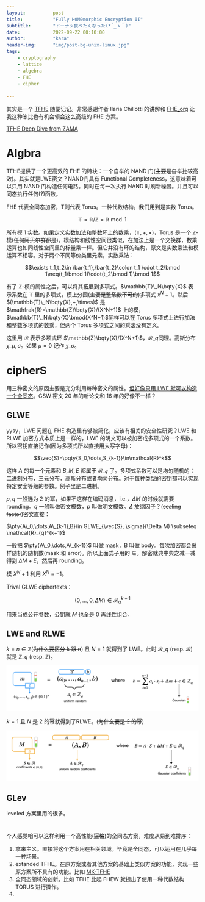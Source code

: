 ```yaml
---
layout:          post
title:           "Fully H0M0morphic Encryption II"
subtitle:        "ドーナツ食べたくなった(*´_ゝ｀)"
date:            2022-09-22 00:10:00
author:          "kara"
header-img:      "img/post-bg-unix-linux.jpg"
tags:
    - cryptography
    - lattice
    - algebra
    - FHE
    - cipher

---
```


其实是一个 [TFHE](https://eprint.iacr.org/2018/421.pdf) 随便记记。非常感谢作者 Ilaria Chillotti 的讲解和 [FHE_org](https://www.youtube.com/watch?v=npoHSR6-oRw) 让我这种笨比也有机会领会这么高级的 FHE 方案。

[TFHE Deep Dive from ZAMA](https://www.zama.ai/post/tfhe-deep-dive-part-1)

# Algbra

TFHE提供了一个更高效的 FHE 的砖块：一个自举的 NAND 门(~~主要是自举比较高效~~)。其实就是LWE密文？NAND门具有 Functional Completeness，这意味着可以只用 NAND 门构造任何电路。同时在每一次执行 NAND 时刷新噪音。并且可以同态执行任何(?)函数。

FHE 代表全同态加密，T则代表 Torus。一种代数结构。我们用到是实数 Torus。

$$\mathbb{T}=\mathbb{R}/\mathbb{Z}=\mathbb{R}\bmod 1$$

所有模 1 实数。如果定义实数加法和整数环上的数乘，$(\mathbb{T},+,\times)$，Torus 是一个 $\mathbb{Z}$-模(~~任何阿贝尔群都是~~)。模结构和线性空间很类似，在加法上是一个交换群，数乘运算也如同线性空间里的标量乘一样。但它并没有环的结构，原文是实数乘法和模运算不相容。对于两个不同等价类里元素，实数乘法：

$$\exists t_1,t_2\in \bar{t_1},\bar{t_2}\colon t_1 \cdot t_2\bmod 1\neq(t_1\bmod 1)\cdot(t_2\bmod 1)\bmod 1$$

有了 $\mathbb{Z}$-模的属性之后，可以将其拓展到多项式。$\mathbb{T}\_N\bqty{X}$ 表示系数在 $\mathbb{T}$ 里的多项式，模上分圆(~~主要是整系数不可约~~)多项式 $x^N+1$。然后 $(\mathbb{T}\_N\bqty{X},+,\times)$ 是 $\mathfrak{R}=\mathbb{Z}\bqty{X}/(X^N+1)$ 上的模，$\mathbb{T}\_N\bqty{X}\bmod(X^N+1)$同样可以在 Torus 多项式上进行加法和整数多项式的数乘，但两个 Torus 多项式之间的乘法没有定义。

这里用 $\mathcal{R}$ 表示多项式环 $\mathbb{Z}\bqty{X}/(X^N+1)$，$\mathcal{R}\_q$同理。高斯分布 $\chi\_{\mu,\sigma}$。如果 $\mu=0$ 记作 $\chi\_\sigma$。

# cipherS

用三种密文的原因主要是充分利用每种密文的属性。[但好像只用 LWE 就可以构造一个全同态](./2022-09-01-homo.markdown)。GSW 密文 20 年的新论文和 16 年的好像不一样？

## GLWE

yysy，LWE 问题在 FHE 构造里有够被简化，应该有相关的安全性研究？LWE 和 RLWE 加密方式本质上是一样的，LWE 的明文可以被加密成多项式的一个系数。所以密钥直接记作(~~因为多项式所以直接用大写字母~~)：

$$\vec{S}=\pqty{S_0,\dots,S_{k-1}}\in\mathcal{R}^k$$

这样 $A$ 的每一个元素和 $B,M,E$ 都属于 $\mathcal{R\_q}$ 了。多项式系数可以是均匀随机的：二进制分布，三元分布，高斯分布或者均匀分布。对于每种类型的密钥都可以实现特定安全等级的参数。例子里是二进制。

$p,q$ 一般选为 2 的幂，如果不这样在编码消息，i.e.，$\Delta M$ 的时候就需要 rounding。$q$ 一般叫做密文模数，$p$ 叫做明文模数。$\Delta$ 放缩因子？(~~scaling factor~~)密文直接：

$\pty{A\_0,\dots,A\_{k-1},B}\in GLWE_{\vec{S}, \sigma}(\Delta M) \subseteq \mathcal{R}_{q}^{k+1}$

一般把 $\pty{A\_0,\dots,A\_{k-1}}$ 叫做 mask，B 叫做 body。每次加密都会采样随机的随机数(mask 和 error)。所以上面式子用的 $\in$。解密就典中典之减一减得到 $\Delta M+E$，然后再 rounding。

模 $X^N+1$ 利用 $X^N\equiv -1$。

Trival GLWE ciphertexts：

$$(0, \dots, 0, \Delta M) \in \mathcal{R}_{q}^{k+1}$$

用来当成公开参数，公钥就 $M$ 也全是 0 再线性组合。

## LWE and RLWE

$k=n\in\mathbb{Z}$(~~为什么要区分 k 跟 n~~) 且 $N=1$ 就得到了 LWE。此时 $\mathcal{R}\_q$ (resp. $\mathcal{R}$) 就是 $\mathbb{Z}\_q$ (resp. $\mathbb{Z}$)。

![](/img/TFHE/LWE.png)

$k=1$ 且 $N$ 是 2 的幂就得到了RLWE。(~~为什么要是 2 的幂~~)

![](/img/TFHE/RLWE.png)

## GLev

leveled 方案里用的很多。

# #########

个人感觉咱可以这样利用一个高性能(~~逼格~~)的全同态方案，难度从易到难排序：

1. 拿来主义。直接将这个方案用在相关领域。毕竟是全同态，可以运用在几乎每一种场景。
2. extanded TFHE。在原方案或者其他方案的基础上类似方案的功能，实现一些原方案所不具有的功能。比如 [MK-TFHE](https://scholar.google.com/citations?view_op=view_citation&hl=en&user=w_OlJw8AAAAJ&citation_for_view=w_OlJw8AAAAJ:Y0pCki6q_DkC)
3. 全同态领域的创新。比如 TFHE 比起 FHEW 就提出了使用一种代数结构 TORUS 进行操作。
4. 